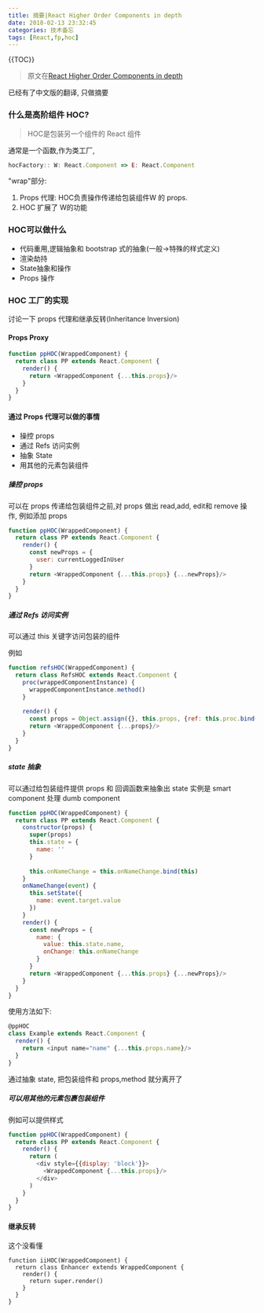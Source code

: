 ```yaml
---
title: 摘要|React Higher Order Components in depth
date: 2018-02-13 23:32:45
categories: 技术备忘
tags: [React,fp,hoc]
---
```


{{TOC}}
>原文在[React Higher Order Components in depth](https://medium.com/@franleplant/react-higher-order-components-in-depth-cf9032ee6c3e)


已经有了中文版的翻译,  只做摘要

### 什么是高阶组件 HOC?

>HOC是包装另一个组件的 React 组件

通常是一个函数,作为类工厂, 
```js
hocFactory:: W: React.Component => E: React.Component
```

"wrap"部分:
1. Props 代理:  HOC负责操作传递给包装组件W 的 props.
2. HOC 扩展了 W的功能

###  HOC可以做什么

- 代码重用,逻辑抽象和 bootstrap 式的抽象(一般->特殊的样式定义)
- 渲染劫持 
- State抽象和操作
- Props 操作

### HOC 工厂的实现
讨论一下 props 代理和继承反转(Inheritance Inversion)

#### Props Proxy
```js
function ppHOC(WrappedComponent) {
  return class PP extends React.Component {
    render() {
      return <WrappedComponent {...this.props}/>
    }
  }
}
```

#### 通过 Props 代理可以做的事情

- 操控 props
- 通过 Refs 访问实例
- 抽象 State
- 用其他的元素包装组件

##### 操控 props
可以在 props 传递给包装组件之前,对 props 做出 read,add, edit和 remove 操作,
例如添加 props

```js
function ppHOC(WrappedComponent) {
  return class PP extends React.Component {
    render() {
      const newProps = {
        user: currentLoggedInUser
      }
      return <WrappedComponent {...this.props} {...newProps}/>
    }
  }
}
```

##### 通过 Refs 访问实例
可以通过 this 关键字访问包装的组件

例如 

```js
function refsHOC(WrappedComponent) {
  return class RefsHOC extends React.Component {
    proc(wrappedComponentInstance) {
      wrappedComponentInstance.method()
    }
    
    render() {
      const props = Object.assign({}, this.props, {ref: this.proc.bind(this)})
      return <WrappedComponent {...props}/>
    }
  }
}
```

##### state 抽象

可以通过给包装组件提供 props 和 回调函数来抽象出 state
实例是 smart component 处理 dumb component

```js
function ppHOC(WrappedComponent) {
  return class PP extends React.Component {
    constructor(props) {
      super(props)
      this.state = {
        name: ''
      }
      
      this.onNameChange = this.onNameChange.bind(this)
    }
    onNameChange(event) {
      this.setState({
        name: event.target.value
      })
    }
    render() {
      const newProps = {
        name: {
          value: this.state.name,
          onChange: this.onNameChange
        }
      }
      return <WrappedComponent {...this.props} {...newProps}/>
    }
  }
}

```

使用方法如下:

```js
@ppHOC
class Example extends React.Component {
  render() {
    return <input name="name" {...this.props.name}/>
  }
}
```

通过抽象 state, 把包装组件和 props,method 就分离开了

##### 可以用其他的元素包裹包装组件

例如可以提供样式

```js
function ppHOC(WrappedComponent) {
  return class PP extends React.Component {
    render() {
      return (
        <div style={{display: 'block'}}>
          <WrappedComponent {...this.props}/>
        </div>
      )
    }
  }
}
```

#### 继承反转 
这个没看懂
```
function iiHOC(WrappedComponent) {
  return class Enhancer extends WrappedComponent {
    render() {
      return super.render()
    }
  }
}
```








 

